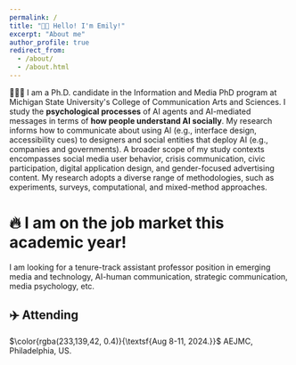 ```yaml
---
permalink: /
title: "👋🏼 Hello! I'm Emily!"
excerpt: "About me"
author_profile: true
redirect_from: 
  - /about/
  - /about.html
---
```




 👩🏻‍💻 I am a Ph.D. candidate in the Information and Media PhD program at Michigan State University's College of Communication Arts and Sciences. I study the **psychological processes** of AI agents and AI-mediated messages in terms of **how people understand AI socially**. My research informs how to communicate about using AI (e.g., interface design, accessibility cues) to designers and social entities that deploy AI (e.g., companies and governments). A broader scope of my study contexts encompasses social media user behavior, crisis communication, civic participation, digital application design, and gender-focused advertising content. My research adopts a diverse range of methodologies, such as experiments, surveys, computational, and mixed-method approaches. 

# 🔥 I am on the job market this academic year!
I am looking for a tenure-track assistant professor position in emerging media and technology, AI-human communication, strategic communication, media psychology, etc. 

## ✈️ Attending
$\color{rgba(233,139,42, 0.4)}{\textsf{Aug 8-11, 2024.}}$ AEJMC, Philadelphia, US. 

